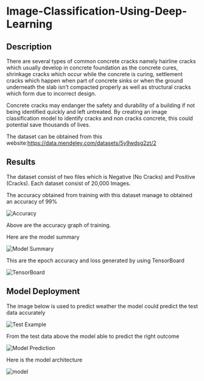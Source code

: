 # Image-Classification-Using-Deep-Learning

## Description
There are several types of common concrete cracks namely hairline cracks which
usually develop in concrete foundation as the concrete cures, shrinkage cracks which
occur while the concrete is curing, settlement cracks which happen when part of
concrete sinks or when the ground underneath the slab isn’t compacted properly as
well as structural cracks which form due to incorrect design.

Concrete cracks may endanger the safety and durability of a building if not being
identified quickly and left untreated. By creating an image classification model to 
identify cracks and non cracks concrete, this could potential save thousands of lives.

The dataset can be obtained from this website:https://data.mendeley.com/datasets/5y9wdsg2zt/2

## Results
The dataset consist of two files which is Negative (No Cracks) and Positive (Cracks). Each dataset
consist of 20,000 Images.

The accuracy obtained from training with this dataset manage to obtained an accuracy of 99%

![Accuracy](https://github.com/BrandenAdems/Image-Classification-Using-Deep-Learning/assets/88533031/1476ef21-529e-4345-939b-debd84e392e4)

Above are the accuracy graph of training.

Here are the model summary

![Model Summary](https://github.com/BrandenAdems/Image-Classification-Using-Deep-Learning/assets/88533031/e98341ad-a920-4ce8-b483-1c9a66499381)

This are the epoch accuracy and loss generated by using TensorBoard

![TensorBoard](https://github.com/BrandenAdems/Image-Classification-Using-Deep-Learning/assets/88533031/e97aefb8-2e2f-4a89-ab7c-d99936dfd2e5)

## Model Deployment

The image below is used to predict weather the model could predict the test data accurately

![Test Example](https://github.com/BrandenAdems/Image-Classification-Using-Deep-Learning/assets/88533031/b7b9e6ca-c861-44b0-b210-15403d84dd6e)

From the test data above the model able to predict the right outcome

![Model Prediction ](https://github.com/BrandenAdems/Image-Classification-Using-Deep-Learning/assets/88533031/c406a6fa-9c4d-4925-a55b-294d26780081)

Here is the model architecture

![model](https://github.com/BrandenAdems/Image-Classification-Using-Deep-Learning/assets/88533031/5f174eab-0e16-44d8-9ba5-ab3fa99d3cab)

